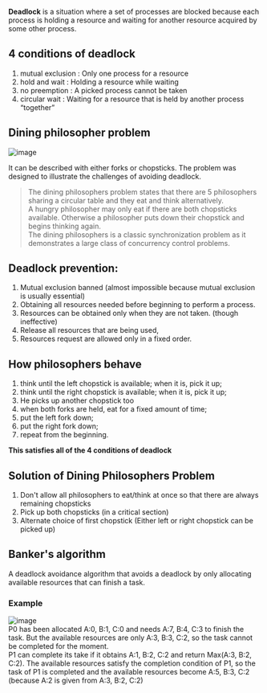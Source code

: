 **Deadlock** is a situation where a set of processes are blocked because each process is holding a resource and waiting for another resource acquired by some other process.<br>

## 4 conditions of deadlock
1. mutual exclusion : Only one process for a resource
2. hold and wait : Holding a resource while waiting
3. no preemption : A picked process cannot be taken
4. circular wait : Waiting for a resource that is held by another process “together”

## Dining philosopher problem
![image](https://user-images.githubusercontent.com/67142421/176333583-a1ffafd2-a73b-4a73-bbe4-706c0e076d25.png)

It can be described with either forks or chopsticks.
The problem was designed to illustrate the challenges of avoiding deadlock.<br>

>The dining philosophers problem states that there are 5 philosophers sharing a circular table and they eat and think alternatively.<br>
>A hungry philosopher may only eat if there are both chopsticks available. Otherwise a philosopher puts down their chopstick and begins thinking again.<br>
>The dining philosophers is a classic synchronization problem as it demonstrates a large class of concurrency control problems.<br>

## Deadlock prevention: 
1. Mutual exclusion banned (almost impossible because mutual exclusion is usually essential)
2. Obtaining all resources needed before beginning to perform a process.
3. Resources can be obtained only when they are not taken. (though ineffective)
4. Release all resources that are being used,
5. Resources request are allowed only in a fixed order.

## How philosophers behave
1. think until the left chopstick is available; when it is, pick it up;
2. think until the right chopstick is available; when it is, pick it up;
3. He picks up another chopstick too
4. when both forks are held, eat for a fixed amount of time;
5. put the left fork down;
6. put the right fork down;
7. repeat from the beginning.

**This satisfies all of the 4 conditions of deadlock**

## Solution of Dining Philosophers Problem
1. Don't allow all philosophers to eat/think at once so that there are always remaining chopsticks
2. Pick up both chopsticks (in a critical section)
3. Alternate choice of first chopstick (Either left or right chopstick can be picked up)

## Banker's algorithm 
A deadlock avoidance algorithm that avoids a deadlock by only allocating available resources that can finish a task.<br>

### Example
![image](https://user-images.githubusercontent.com/67142421/176335355-321373a4-e7db-429f-9728-f2e3bdd1c302.png)<br>
P0 has been allocated A:0, B:1, C:0 and needs A:7, B:4, C:3 to finish the task. But the available resources are only A:3, B:3, C:2, so the task cannot be completed
for the moment.<br>
P1 can complete its take if it obtains A:1, B:2, C:2 and return Max(A:3, B:2, C:2). The available resources satisfy the completion condition of P1, so the task
of P1 is completed and the available resources become A:5, B:3, C:2 (because A:2 is given from A:3, B:2, C:2)
